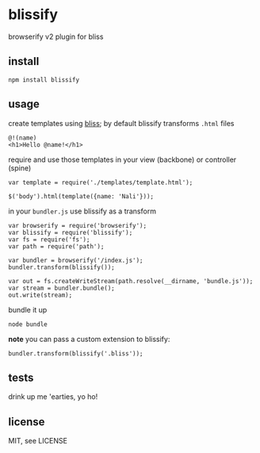 blissify
========

browserify v2 plugin for bliss


## install

```
npm install blissify
```


## usage

create templates using [bliss](https://github.com/cstivers78/bliss/wiki); by default blissify transforms `.html` files

```
@!(name)
<h1>Hello @name!</h1>
```

require and use those templates in your view (backbone) or controller (spine)

```
var template = require('./templates/template.html');

$('body').html(template({name: 'Nali'}));
```

in your `bundler.js` use blissify as a transform

```
var browserify = require('browserify');
var blissify = require('blissify');
var fs = require('fs');
var path = require('path');

var bundler = browserify('/index.js');
bundler.transform(blissify());

var out = fs.createWriteStream(path.resolve(__dirname, 'bundle.js'));
var stream = bundler.bundle();
out.write(stream);
```

bundle it up

```
node bundle
```

**note** you can pass a custom extension to blissify:

```
bundler.transform(blissify('.bliss'));
```


## tests

drink up me 'earties, yo ho!


## license

MIT, see LICENSE